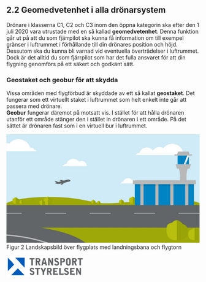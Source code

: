 ## 2.2 Geomedvetenhet i alla drönarsystem

Drönare i klasserna C1, C2 och C3 inom den öppna kategorin ska efter den 1 juli 2020 vara utrustade med en så kallad **geomedvetenhet**. Denna funktion går ut på att du som fjärrpilot ska kunna få information om till exempel gränser i luftrummet i förhållande till din drönares position och höjd. Dessutom ska du kunna bli varnad vid eventuella överträdelser i luftrummet. Dock är det alltid du som fjärrpilot som har det fulla ansvaret för att din flygning genomförs på ett säkert och godkänt sätt.

### Geostaket och geobur för att skydda

Vissa områden med flygförbud är skyddade av ett så kallat **geostaket**. Det fungerar som ett virtuellt staket i luftrummet som helt enkelt inte går att passera med drönare.  
**Geobur** fungerar däremot på motsatt vis. I stället för att hålla drönaren utanför ett område stänger den i stället in drönaren i ett område. På det sättet är drönaren fast som i en virtuell bur i luftrummet. 


![Figur 2 Landskapsbild över flygplats med landningsbana och flygtorn](./A1A3_SE-sv/Figur_002.png)  
Figur 2 Landskapsbild över flygplats med landningsbana och flygtorn

![Transport Styrelsen](./images/Logga.png)
